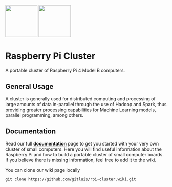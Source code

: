 <img src="https://cloud.githubusercontent.com/assets/10035308/22178093/cf7ecf00-dfe2-11e6-8fb3-dab3b1e17f7d.png" width="100px" height="100px"/> <img src="https://image.flaticon.com/icons/svg/1281/1281822.svg" width="100px" height="100px"/>


# Raspberry Pi Cluster

A portable cluster of Raspberry Pi 4 Model B computers.

## General Usage

A cluster is generally used for distributed computing and processing of large amounts of data in-parallel through the use of Hadoop and Spark, thus providing greater processing capabilities for Machine Learning models, parallel programming, among others.

## Documentation

Read our full [**documentation**](https://github.com/gitluis/rpi-cluster/wiki) page to get you started with your very own cluster of small computers. Here you will find useful information about the Raspberry Pi and how to build a portable cluster of small computer boards. If you believe there is missing information, feel free to add it to the wiki.

You can clone our wiki page locally
```cli
git clone https://github.com/gitluis/rpi-cluster.wiki.git
```
